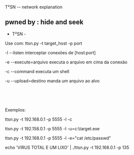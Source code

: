 T²SN -- network explanation


pwned by : hide and seek
-----------------------------

 - T²SN -

 Use com: ttsn.py -t target_host -p port
 
 -l --listen interceptar conexões de [host:port]
 
 -e --execute=arquivo  executa o arquivo em cima da conexão 
 
 -c --command  executa um shell
 
 -u --upload=destino manda um arquivo ao alvo
    
    
<br/><br/><br/>

    
 
 
 
 
 
 
 
 
 
 
 
 Exemplos:

 ttsn.py  -t 192.168.0.1 -p 5555 -l -c

 ttsn.py -t 192.158.0.1 -p 5555 -l -u=c:\\target.exe

 ttsn.py -t 192.168.0.1 -p 5555 -l -e=\"cat /etc/passwd\"

 echo 'VIRUS TOTAL E UM LIXO' | ./ttsn.py -t 192.168.0.1 -p 135
    

